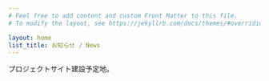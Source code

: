 ```yaml
---
# Feel free to add content and custom Front Matter to this file.
# To modify the layout, see https://jekyllrb.com/docs/themes/#overriding-theme-defaults

layout: home
list_title: お知らせ / News 
---
```


プロジェクトサイト建設予定地。
